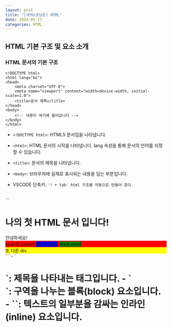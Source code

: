 ```yaml
---
layout: post
title: "[새싹x코딩온] HTML"
date: 2024-05-17
categories: HTML
---
```


## HTML 기본 구조 및 요소 소개

### HTML 문서의 기본 구조

```
<!DOCTYPE html>
<html lang="ko">
<head>
    <meta charset="UTF-8">
    <meta name="viewport" content="width=device-width, initial-scale=1.0">
    <title>문서 제목</title>
</head>
<body>
    <!-- 내용이 여기에 들어갑니다 -->
</body>
</html>
```
- `<!DOCTYPE html>`: HTML5 문서임을 나타냅니다.
- `<html>`: HTML 문서의 시작을 나타냅니다. lang 속성을 통해 문서의 언어를 지정할 수 있습니다.
- `<title>`: 문서의 제목을 나타냅니다.
- `<body>`: 브라우저에 실제로 표시되는 내용을 담는 부분입니다.

- VSCODE 단축키: ` '! + tab' html 구조를 자동으로 만들어 준다. `


<br>
```
<h1>나의 첫 HTML 문서 입니다!</h1>
<div>안녕하세요!</div>

<!-- 중첩(nested) -->
<div style="background-color: red;">
    span의 parent
    <span style="background-color: blue;">div의 child</span>
    <span style="background-color: green;">div의 child</span>
</div>
<div style="background-color: yellow;">또 다른 div</div>
```
- `<h1>`: 제목을 나타내는 태그입니다.
- `<div>`: 구역을 나누는 블록(block) 요소입니다.
- `<span>`: 텍스트의 일부분을 감싸는 인라인(inline) 요소입니다.